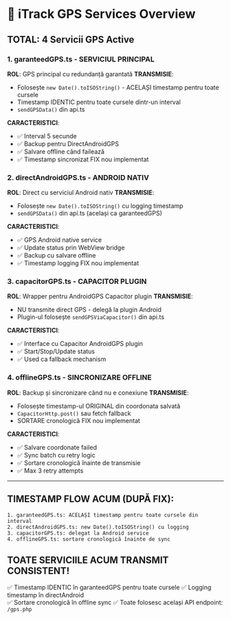 # 📡 iTrack GPS Services Overview

## TOTAL: 4 Servicii GPS Active

### 1. **garanteedGPS.ts** - SERVICIUL PRINCIPAL
**ROL**: GPS principal cu redundanță garantată
**TRANSMISIE**: 
- Folosește `new Date().toISOString()` - ACELAȘI timestamp pentru toate cursele
- Timestamp IDENTIC pentru toate cursele dintr-un interval
- `sendGPSData()` din api.ts

**CARACTERISTICI**:
- ✅ Interval 5 secunde
- ✅ Backup pentru DirectAndroidGPS
- ✅ Salvare offline când failează
- ✅ Timestamp sincronizat FIX nou implementat

### 2. **directAndroidGPS.ts** - ANDROID NATIV
**ROL**: Direct cu serviciul Android nativ
**TRANSMISIE**: 
- Folosește `new Date().toISOString()` cu logging timestamp
- `sendGPSData()` din api.ts (același ca garanteedGPS)

**CARACTERISTICI**:
- ✅ GPS Android native service
- ✅ Update status prin WebView bridge
- ✅ Backup cu salvare offline
- ✅ Timestamp logging FIX nou implementat

### 3. **capacitorGPS.ts** - CAPACITOR PLUGIN
**ROL**: Wrapper pentru AndroidGPS Capacitor plugin
**TRANSMISIE**: 
- NU transmite direct GPS - delegă la plugin Android
- Plugin-ul folosește `sendGPSViaCapacitor()` din api.ts

**CARACTERISTICI**:
- ✅ Interface cu Capacitor AndroidGPS plugin
- ✅ Start/Stop/Update status
- ✅ Used ca fallback mechanism

### 4. **offlineGPS.ts** - SINCRONIZARE OFFLINE
**ROL**: Backup și sincronizare când nu e conexiune
**TRANSMISIE**: 
- Folosește timestamp-ul ORIGINAL din coordonata salvată
- `CapacitorHttp.post()` sau fetch fallback
- SORTARE cronologică FIX nou implementat

**CARACTERISTICI**:
- ✅ Salvare coordonate failed
- ✅ Sync batch cu retry logic
- ✅ Sortare cronologică înainte de transmisie
- ✅ Max 3 retry attempts

---

## TIMESTAMP FLOW ACUM (DUPĂ FIX):

```
1. garanteedGPS.ts: ACELAȘI timestamp pentru toate cursele din interval
2. directAndroidGPS.ts: new Date().toISOString() cu logging
3. capacitorGPS.ts: delegat la Android service
4. offlineGPS.ts: sortare cronologică înainte de sync
```

## TOATE SERVICIILE ACUM TRANSMIT CONSISTENT!
✅ Timestamp IDENTIC în garanteedGPS pentru toate cursele
✅ Logging timestamp în directAndroid  
✅ Sortare cronologică în offline sync
✅ Toate folosesc același API endpoint: `/gps.php`